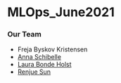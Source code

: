 # MLOps_June2021

### Our Team
- Freja Byskov Kristensen
- [Anna Schibelle](https://github.com/schibsen)
- [Laura Bonde Holst](https://github.com/s173953)
- [Renjue Sun](https://github.com/Renjue823)
